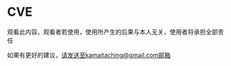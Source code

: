 # CVE

观看此内容，观看者若使用，使用所产生的后果与本人无关，使用者将承担全部责任

			                                                             
如果有更好的建议，请发送至kamaitaching@gmail.com邮箱
